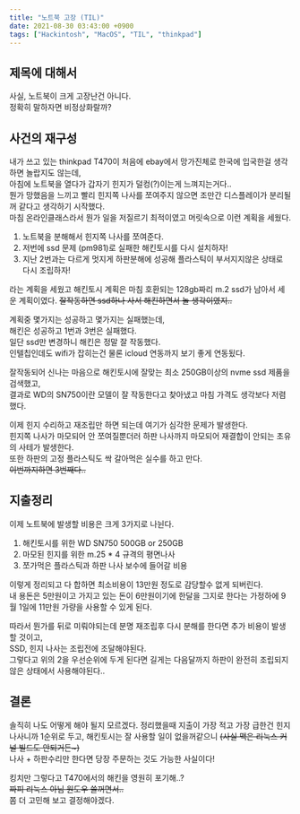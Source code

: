 ```yaml
---
title: "노트북 고장 (TIL)"
date: 2021-08-30 03:43:00 +0900
tags: ["Hackintosh", "MacOS", "TIL", "thinkpad"]
---
```


## 제목에 대해서

사실, 노트북이 크게 고장난건 아니다.  
정확히 말하자면 비정상화랄까?

## 사건의 재구성

내가 쓰고 있는 thinkpad T470이 처음에 ebay에서 망가진체로 한국에 입국한걸 생각하면 놀랍지도 않는데,  
아침에 노트북을 열다가 갑자기 힌지가 덜컹(?)이는게 느껴지는거다..  
뭔가 망했음을 느끼고 빨리 힌지쪽 나사를 쪼여주지 않으면 조만간 디스플레이가 분리될꺼 같다고 생각하기 시작했다.  
마침 온라인클래스라서 뭔가 일을 저질르기 최적이였고 머릿속으로 이런 계획을 세웠다.

1. 노트북을 분해해서 힌지쪽 나사를 쪼여준다.
2. 저번에 ssd 문제 (pm981)로 실패한 해킨토시를 다시 설치하자!
3. 지난 2번과는 다르게 멋지게 하판분해에 성공해 플라스틱이 부서지지않은 상태로 다시 조립하자!

라는 계획을 세웠고 해킨토시 계획은 마침 호환되는 128gb짜리 m.2 ssd가 남아서 세운 계획이였다.
~~잘작동하면 ssd하나 사서 해킨하면서 놀 생각이였지..~~

계획중 몇가지는 성공하고 몇가지는 실패했는데,  
해킨은 성공하고 1번과 3번은 실패했다.  
일단 ssd만 변경하니 해킨은 정말 잘 작동했다.  
인텔칩인데도 wifi가 잡히는건 물론 icloud 연동까지 보기 좋게 연동됬다.

잘작동되어 신나는 마음으로 해킨토시에 잘맞는 최소 250GB이상의 nvme ssd 제품을 검색했고,  
결과로 WD의 SN750이란 모델이 잘 작동한다고 찾아냈고 마침 가격도 생각보다 저렴했다.

이제 힌지 수리하고 재조립만 하면 되는데 여기가 심각한 문제가 발생한다.  
힌지쪽 나사가 마모되어 안 쪼여질뿐더러 하판 나사까지 마모되어 재결합이 안되는 초유의 사테가 발생한다.  
또한 하판의 고정 플라스틱도 싹 갈아먹은 실수를 하고 만다.  
~~이번까지하면 3번째다..~~

## 지출정리

이제 노트북에 발생할 비용은 크게 3가지로 나뉜다.

1. 해킨토시를 위한 WD SN750 500GB or 250GB
2. 마모된 힌지를 위한 m.25 \* 4 규격의 평면나사
3. 쪼가먹은 플라스틱과 하판 나사 보수에 들어갈 비용

이렇게 정리되고 다 합하면 최소비용이 13만원 정도로 감당할수 없게 되버린다.  
내 용돈은 5만원이고 가지고 있는 돈이 6만원이기에 한달을 그지로 한다는 가정하에 9월 1일에 11만원 가량을 사용할 수 있게 된다.

따라서 뭔가를 뒤로 미뤄야되는데 분명 재조립후 다시 분해를 한다면 추가 비용이 발생할 것이고,  
SSD, 힌지 나사는 조립전에 조달해야된다.  
그렇다고 위의 2을 우선순위에 두게 된다면 길게는 다음달까지 하판이 완전히 조립되지 않은 상태에서 사용해야된다..

## 결론

솔직히 나도 어떻게 해야 될지 모르겠다.
정리했을때 지출이 가장 적고 가장 급한건 힌지 나사니까 1순위로 두고,
해킨토시는 잘 사용할 일이 없을꺼같으니 ~~(사실 맥은 리눅스 커널 빌드도 안되거든~)~~  
나사 + 하판수리만 한다면 당장 주문하는 것도 가능한 사실이다!

킹치만 그렇다고 T470에서의 해킨을 영원히 포기해..?  
~~짜피 리눅스 아님 원도우 쓸꺼면서..~~  
쫌 더 고민해 보고 결정해야겠다.
